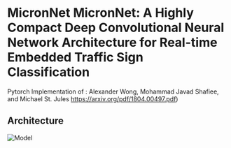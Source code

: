 # MicronNet MicronNet: A Highly Compact Deep Convolutional Neural Network Architecture for Real-time Embedded Traffic Sign Classification
Pytorch Implementation of :
Alexander Wong, Mohammad Javad Shafiee, and Michael St. Jules 
https://arxiv.org/pdf/1804.00497.pdf)


## Architecture 

![Model](https://github.com/ppriyank/MicronNet/blob/master/architecture.png)
